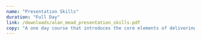 ```yaml
---
name: "Presentation Skills"
duration: "Full Day"
link: /downloads/alan_mead_presentation_skills.pdf
copy: "A one day course that introduces the core elements of delivering impactful and, most importantly, successful presentations. Its especially beneficial to people who are relatively new to designing and delivering Presentations and need to relax into."
---
```

